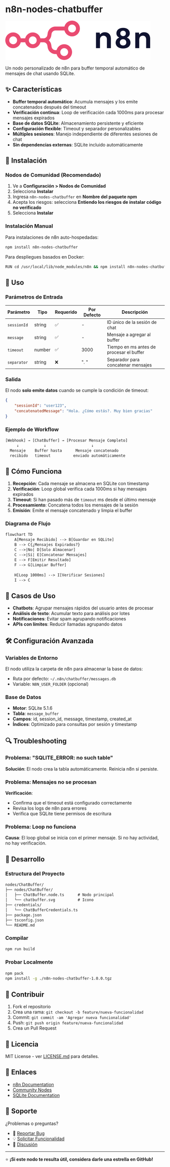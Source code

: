 # n8n-nodes-chatbuffer

![n8n.io - Workflow Automation](https://raw.githubusercontent.com/n8n-io/n8n/master/assets/n8n-logo.png)

Un nodo personalizado de n8n para buffer temporal automático de mensajes de chat usando SQLite.

## ✨ Características

- **Buffer temporal automático**: Acumula mensajes y los emite concatenados después del timeout
- **Verificación continua**: Loop de verificación cada 1000ms para procesar mensajes expirados
- **Base de datos SQLite**: Almacenamiento persistente y eficiente
- **Configuración flexible**: Timeout y separador personalizables
- **Múltiples sesiones**: Manejo independiente de diferentes sesiones de chat
- **Sin dependencias externas**: SQLite incluido automáticamente

## 🚀 Instalación

### Nodos de Comunidad (Recomendado)

1. Ve a **Configuración > Nodos de Comunidad**
2. Selecciona **Instalar**
3. Ingresa `n8n-nodes-chatbuffer` en **Nombre del paquete npm**
4. Acepta los riesgos: selecciona **Entiendo los riesgos de instalar código no verificado**
5. Selecciona **Instalar**

### Instalación Manual

Para instalaciones de n8n auto-hospedadas:

```bash
npm install n8n-nodes-chatbuffer
```

Para despliegues basados en Docker:

```bash
RUN cd /usr/local/lib/node_modules/n8n && npm install n8n-nodes-chatbuffer
```

## 📖 Uso

### Parámetros de Entrada

| Parámetro   | Tipo   | Requerido | Por Defecto | Descripción                              |
| ----------- | ------ | --------- | ----------- | ---------------------------------------- |
| `sessionId` | string | ✅        | -           | ID único de la sesión de chat            |
| `message`   | string | ✅        | -           | Mensaje a agregar al buffer              |
| `timeout`   | number | ✅        | 3000        | Tiempo en ms antes de procesar el buffer |
| `separator` | string | ❌        | ". "        | Separador para concatenar mensajes       |

### Salida

El nodo **solo emite datos** cuando se cumple la condición de timeout:

```json
{
	"sessionId": "user123",
	"concatenatedMessage": "Hola. ¿Cómo estás?. Muy bien gracias"
}
```

### Ejemplo de Workflow

```
[Webhook] → [ChatBuffer] → [Procesar Mensaje Completo]
     ↓           ↓                    ↓
  Mensaje    Buffer hasta      Mensaje concatenado
  recibido   timeout          enviado automáticamente
```

## 🔧 Cómo Funciona

1. **Recepción**: Cada mensaje se almacena en SQLite con timestamp
2. **Verificación**: Loop global verifica cada 1000ms si hay mensajes expirados
3. **Timeout**: Si han pasado más de `timeout` ms desde el último mensaje
4. **Procesamiento**: Concatena todos los mensajes de la sesión
5. **Emisión**: Emite el mensaje concatenado y limpia el buffer

### Diagrama de Flujo

```mermaid
flowchart TD
    A[Mensaje Recibido] --> B[Guardar en SQLite]
    B --> C{¿Mensajes Expirados?}
    C -->|No| D[Solo Almacenar]
    C -->|Sí| E[Concatenar Mensajes]
    E --> F[Emitir Resultado]
    F --> G[Limpiar Buffer]

    H[Loop 1000ms] --> I[Verificar Sesiones]
    I --> C
```

## 🎯 Casos de Uso

- **Chatbots**: Agrupar mensajes rápidos del usuario antes de procesar
- **Análisis de texto**: Acumular texto para análisis por lotes
- **Notificaciones**: Evitar spam agrupando notificaciones
- **APIs con límites**: Reducir llamadas agrupando datos

## 🛠️ Configuración Avanzada

### Variables de Entorno

El nodo utiliza la carpeta de n8n para almacenar la base de datos:

- Ruta por defecto: `~/.n8n/chatbuffer/messages.db`
- Variable: `N8N_USER_FOLDER` (opcional)

### Base de Datos

- **Motor**: SQLite 5.1.6
- **Tabla**: `message_buffer`
- **Campos**: id, session_id, message, timestamp, created_at
- **Índices**: Optimizado para consultas por sesión y timestamp

## 🔍 Troubleshooting

### Problema: "SQLITE_ERROR: no such table"

**Solución**: El nodo crea la tabla automáticamente. Reinicia n8n si persiste.

### Problema: Mensajes no se procesan

**Verificación**:

- Confirma que el timeout está configurado correctamente
- Revisa los logs de n8n para errores
- Verifica que SQLite tiene permisos de escritura

### Problema: Loop no funciona

**Causa**: El loop global se inicia con el primer mensaje. Si no hay actividad, no hay verificación.

## 📝 Desarrollo

### Estructura del Proyecto

```
nodes/ChatBuffer/
├── nodes/ChatBuffer/
│   ├── ChatBuffer.node.ts      # Nodo principal
│   └── chatbuffer.svg          # Icono
├── credentials/
│   └── ChatBufferCredentials.ts
├── package.json
├── tsconfig.json
└── README.md
```

### Compilar

```bash
npm run build
```

### Probar Localmente

```bash
npm pack
npm install -g ./n8n-nodes-chatbuffer-1.0.0.tgz
```

## 🤝 Contribuir

1. Fork el repositorio
2. Crea una rama: `git checkout -b feature/nueva-funcionalidad`
3. Commit: `git commit -am 'Agregar nueva funcionalidad'`
4. Push: `git push origin feature/nueva-funcionalidad`
5. Crea un Pull Request

## 📄 Licencia

MIT License - ver [LICENSE.md](LICENSE.md) para detalles.

## 🔗 Enlaces

- [n8n Documentation](https://docs.n8n.io/)
- [Community Nodes](https://docs.n8n.io/integrations/community-nodes/)
- [SQLite Documentation](https://www.sqlite.org/docs.html)

## 📧 Soporte

¿Problemas o preguntas?

- 🐛 [Reportar Bug](https://github.com/TU_USERNAME/n8n-nodes-chatbuffer/issues)
- 💡 [Solicitar Funcionalidad](https://github.com/TU_USERNAME/n8n-nodes-chatbuffer/issues)
- 💬 [Discusión](https://github.com/TU_USERNAME/n8n-nodes-chatbuffer/discussions)

---

⭐ **¡Si este nodo te resulta útil, considera darle una estrella en GitHub!**
